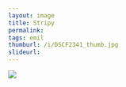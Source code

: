 ```yaml
---
layout: image
title: Stripy
permalink: 
tags: emil
thumburl: /i/DSCF2341_thumb.jpg
slideurl: 
---
```


![]({{site.url}}/i/DSCF2341.jpg)
